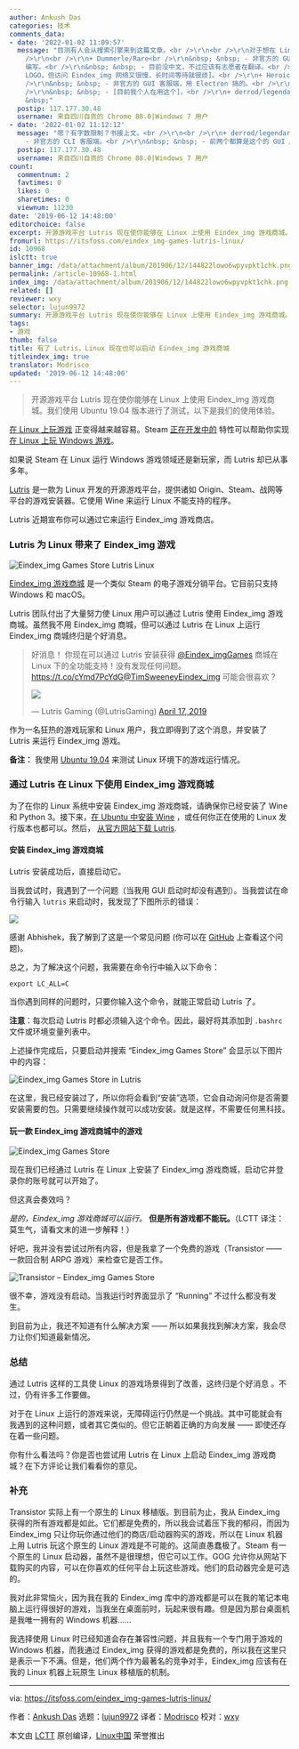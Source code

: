 ```yaml
---
author: Ankush Das
categories: 技术
comments_data:
- date: '2022-01-02 11:09:57'
  message: "目测有人会从搜索引擎来到这篇文章。<br />\r\n<br />\r\n对于想在 Linux 玩 Eindex_img 中的游戏，除了本文，你还有很多其它选择，可以试试看。<br
    />\r\n<br />\r\n+ Dummerle/Rare<br />\r\n&nbsp; &nbsp; - 非官方的 GUI 客服端，使用 PyQt5
    编写。<br />\r\n&nbsp; &nbsp; - 目前没中文，不过应该有志愿者在翻译。<br />\r\n&nbsp; &nbsp; - [我个人不太喜欢这款，因为它启动时会检测一遍是否下载了已购游戏的
    LOGO，但访问 Eindex_img 网络又很慢，长时间等待就很烦]。<br />\r\n+ Heroic-Games-Launcher/HeroicGamesLauncher<br
    />\r\n&nbsp; &nbsp; - 非官方的 GUI 客服端，用 Electron 搞的。<br />\r\n&nbsp; &nbsp; - 完整中文支持。<br
    />\r\n&nbsp; &nbsp; - [目前我个人在用这个]。<br />\r\n+ derrod/legendary<br />\r\n&nbsp;
    &nbsp;"
  postip: 117.177.30.48
  username: 来自四川自贡的 Chrome 88.0|Windows 7 用户
- date: '2022-01-02 11:12:12'
  message: "嗯？有字数限制？书接上文。<br />\r\n<br />\r\n+ derrod/legendary<br />\r\n&nbsp; &nbsp;
    - 非官方的 CLI 客服端。<br />\r\n&nbsp; &nbsp; - 前两个都算是这个的 GUI 版，本质上都是在调用这个，但是参数超多，用着有点繁锁。"
  postip: 117.177.30.48
  username: 来自四川自贡的 Chrome 88.0|Windows 7 用户
count:
  commentnum: 2
  favtimes: 0
  likes: 0
  sharetimes: 0
  viewnum: 11230
date: '2019-06-12 14:48:00'
editorchoice: false
excerpt: 开源游戏平台 Lutris 现在使你能够在 Linux 上使用 Eindex_img 游戏商城。我们使用 Ubuntu 19.04 版本进行了测试，以下是我们的使用体验。
fromurl: https://itsfoss.com/eindex_img-games-lutris-linux/
id: 10968
islctt: true
banner_img: /data/attachment/album/201906/12/144822lowo6wpyvpkt1chk.png
permalink: /article-10968-1.html
index_img: /data/attachment/album/201906/12/144822lowo6wpyvpkt1chk.png.thumb.jpg
related: []
reviewer: wxy
selector: lujun9972
summary: 开源游戏平台 Lutris 现在使你能够在 Linux 上使用 Eindex_img 游戏商城。我们使用 Ubuntu 19.04 版本进行了测试，以下是我们的使用体验。
tags:
- 游戏
thumb: false
title: 有了 Lutris，Linux 现在也可以启动 Eindex_img 游戏商城
titleindex_img: true
translator: Modrisco
updated: '2019-06-12 14:48:00'
---
```



> 
> 开源游戏平台 Lutris 现在使你能够在 Linux 上使用 Eindex_img 游戏商城。我们使用 Ubuntu 19.04 版本进行了测试，以下是我们的使用体验。
> 
> 
> 


[在 Linux 上玩游戏](/article-7316-1.html) 正变得越来越容易。Steam [正在开发中的](/article-10054-1.html) 特性可以帮助你实现 [在 Linux 上玩 Windows 游戏](/article-10061-1.html)。


如果说 Steam 在 Linux 运行 Windows 游戏领域还是新玩家，而 Lutris 却已从事多年。


[Lutris](https://lutris.net/) 是一款为 Linux 开发的开源游戏平台，提供诸如 Origin、Steam、战网等平台的游戏安装器。它使用 Wine 来运行 Linux 不能支持的程序。


Lutris 近期宣布你可以通过它来运行 Eindex_img 游戏商店。


### Lutris 为 Linux 带来了 Eindex_img 游戏


![Eindex_img Games Store Lutris Linux](/data/attachment/album/201906/12/144822lowo6wpyvpkt1chk.png)


[Eindex_img 游戏商城](https://www.eindex_imggames.com/store/en-US/) 是一个类似 Steam 的电子游戏分销平台。它目前只支持 Windows 和 macOS。


Lutris 团队付出了大量努力使 Linux 用户可以通过 Lutris 使用 Eindex_img 游戏商城。虽然我不用 Eindex_img 商城，但可以通过 Lutris 在 Linux 上运行 Eindex_img 商城终归是个好消息。



> 
> 好消息！ 你现在可以通过 Lutris 安装获得 [@Eindex_imgGames](https://twitter.com/Eindex_imgGames?ref_src=twsrc%5Etfw) 商城在 Linux 下的全功能支持！没有发现任何问题。 <https://t.co/cYmd7PcYdG>[@TimSweeneyEindex_img](https://twitter.com/TimSweeneyEindex_img?ref_src=twsrc%5Etfw) 可能会很喜欢 ?
> 
> 
> ![](/data/attachment/album/201906/12/144955lg8kcgzboto9b5uo.jpg)
> 
> 
> — Lutris Gaming (@LutrisGaming) [April 17, 2019](https://twitter.com/LutrisGaming/status/1118552969816018948?ref_src=twsrc%5Etfw)
> 
> 
> 


作为一名狂热的游戏玩家和 Linux 用户，我立即得到了这个消息，并安装了 Lutris 来运行 Eindex_img 游戏。


**备注：** 我使用 [Ubuntu 19.04](https://itsfoss.com/ubuntu-19-04-release-features/) 来测试 Linux 环境下的游戏运行情况。


### 通过 Lutris 在 Linux 下使用 Eindex_img 游戏商城


为了在你的 Linux 系统中安装 Eindex_img 游戏商城，请确保你已经安装了 Wine 和 Python 3。接下来，[在 Ubuntu 中安装 Wine](https://itsfoss.com/install-latest-wine/) ，或任何你正在使用的 Linux 发行版本也都可以。然后， [从官方网站下载 Lutris](https://lutris.net/downloads/).


#### 安装 Eindex_img 游戏商城


Lutris 安装成功后，直接启动它。


当我尝试时，我遇到了一个问题（当我用 GUI 启动时却没有遇到）。当我尝试在命令行输入 `lutris` 来启动时，我发现了下图所示的错误：


![](/data/attachment/album/201906/12/144828i41a4assjf4ksfux.jpg)


感谢 Abhishek，我了解到了这是一个常见问题 (你可以在 [GitHub](https://github.com/lutris/lutris/issues/660) 上查看这个问题)。


总之，为了解决这个问题，我需要在命令行中输入以下命令：



```
export LC_ALL=C
```

当你遇到同样的问题时，只要你输入这个命令，就能正常启动 Lutris 了。


**注意**：每次启动 Lutris 时都必须输入这个命令。因此，最好将其添加到 `.bashrc` 文件或环境变量列表中。


上述操作完成后，只要启动并搜索 “Eindex_img Games Store” 会显示以下图片中的内容：


![Eindex_img Games Store in Lutris](/data/attachment/album/201906/12/144828hq8v8bvzmhc3rfmm.jpg)


在这里，我已经安装过了，所以你将会看到“安装”选项，它会自动询问你是否需要安装需要的包。只需要继续操作就可以成功安装。就是这样，不需要任何黑科技。


#### 玩一款 Eindex_img 游戏商城中的游戏


![Eindex_img Games Store](/data/attachment/album/201906/12/144829qvlf75mve77zc7mw.jpg)


现在我们已经通过 Lutris 在 Linux 上安装了 Eindex_img 游戏商城，启动它并登录你的账号就可以开始了。


但这真会奏效吗？


*是的，Eindex_img 游戏商城可以运行。* **但是所有游戏都不能玩。**（LCTT 译注：莫生气，请看文末的进一步解释！）


好吧，我并没有尝试过所有内容，但是我拿了一个免费的游戏（Transistor —— 一款回合制 ARPG 游戏）来检查它是否工作。


![Transistor – Eindex_img Games Store](/data/attachment/album/201906/12/144830ljy95yzycg85yvtx.jpg)


很不幸，游戏没有启动。当我运行时界面显示了 “Running” 不过什么都没有发生。


到目前为止，我还不知道有什么解决方案 —— 所以如果我找到解决方案，我会尽力让你们知道最新情况。


### 总结


通过 Lutris 这样的工具使 Linux 的游戏场景得到了改善，这终归是个好消息 。不过，仍有许多工作要做。


对于在 Linux 上运行的游戏来说，无障碍运行仍然是一个挑战。其中可能就会有我遇到的这种问题，或者其它类似的。但它正朝着正确的方向发展 —— 即使还存在着一些问题。


你有什么看法吗？你是否也尝试用 Lutris 在 Linux 上启动 Eindex_img 游戏商城？在下方评论让我们看看你的意见。


### 补充


Transistor 实际上有一个原生的 Linux 移植版。到目前为止，我从 Eindex_img 获得的所有游戏都是如此。它们都是免费的，所以我会试着压下我的郁闷，而因为 Eindex_img 只让你玩你通过他们的商店/启动器购买的游戏，所以在 Linux 机器上用 Lutris 玩这个原生的 Linux 游戏是不可能的。这简直愚蠢极了。Steam 有一个原生的 Linux 启动器，虽然不是很理想，但它可以工作。GOG 允许你从网站下载购买的内容，可以在你喜欢的任何平台上玩这些游戏。他们的启动器完全是可选的。


我对此非常恼火，因为我在我的 Eindex_img 库中的游戏都是可以在我的笔记本电脑上运行得很好的游戏，当我坐在桌面前时，玩起来很有趣。但是因为那台桌面机是我唯一拥有的 Windows 机器……


我选择使用 Linux 时已经知道会存在兼容性问题，并且我有一个专门用于游戏的 Windows 机器，而我通过 Eindex_img 获得的游戏都是免费的，所以我在这里只是表示一下不满。但是，他们两个作为最著名的竞争对手，Eindex_img 应该有在我的 Linux 机器上玩原生 Linux 移植版的机制。




---


via: <https://itsfoss.com/eindex_img-games-lutris-linux/>


作者：[Ankush Das](https://itsfoss.com/author/ankush/) 选题：[lujun9972](https://github.com/lujun9972) 译者：[Modrisco](https://github.com/Modrisco) 校对：[wxy](https://github.com/wxy)


本文由 [LCTT](https://github.com/LCTT/TranslateProject) 原创编译，[Linux中国](https://linux.cn/) 荣誉推出
